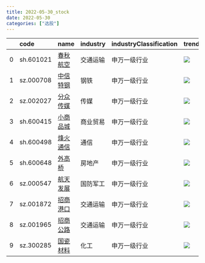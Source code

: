 ```yaml
---
title: 2022-05-30_stock
date: 2022-05-30
categories: ["选股"]
---
```

|    | code      | name                                      | industry   | industryClassification   | trend                               |
|---:|:----------|:------------------------------------------|:-----------|:-------------------------|:------------------------------------|
|  0 | sh.601021 | [春秋航空](https://xueqiu.com/s/sh601021) | 交通运输   | 申万一级行业             | ![](/stock/2022-05-30/sh601021.png) |
|  1 | sz.000708 | [中信特钢](https://xueqiu.com/s/sz000708) | 钢铁       | 申万一级行业             | ![](/stock/2022-05-30/sz000708.png) |
|  2 | sz.002027 | [分众传媒](https://xueqiu.com/s/sz002027) | 传媒       | 申万一级行业             | ![](/stock/2022-05-30/sz002027.png) |
|  3 | sh.600415 | [小商品城](https://xueqiu.com/s/sh600415) | 商业贸易   | 申万一级行业             | ![](/stock/2022-05-30/sh600415.png) |
|  4 | sh.600498 | [烽火通信](https://xueqiu.com/s/sh600498) | 通信       | 申万一级行业             | ![](/stock/2022-05-30/sh600498.png) |
|  5 | sh.600648 | [外高桥](https://xueqiu.com/s/sh600648)   | 房地产     | 申万一级行业             | ![](/stock/2022-05-30/sh600648.png) |
|  6 | sz.000547 | [航天发展](https://xueqiu.com/s/sz000547) | 国防军工   | 申万一级行业             | ![](/stock/2022-05-30/sz000547.png) |
|  7 | sz.001872 | [招商港口](https://xueqiu.com/s/sz001872) | 交通运输   | 申万一级行业             | ![](/stock/2022-05-30/sz001872.png) |
|  8 | sz.001965 | [招商公路](https://xueqiu.com/s/sz001965) | 交通运输   | 申万一级行业             | ![](/stock/2022-05-30/sz001965.png) |
|  9 | sz.300285 | [国瓷材料](https://xueqiu.com/s/sz300285) | 化工       | 申万一级行业             | ![](/stock/2022-05-30/sz300285.png) |